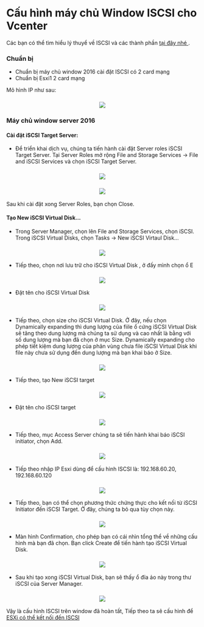 # Cấu hình máy chủ Window ISCSI cho Vcenter

Các bạn có thể tìm hiểu lý thuyể về ISCSI và các thành phần [ tại đây nhé ](https://github.com/phancong0897/Congphan/blob/master/Vmware/Docs/ISCSI.md).

### Chuẩn bị

- Chuẩn bị máy chủ window 2016 cài đặt ISCSI có 2 card mạng
- Chuẩn bị Esxi1 2 card mạng

Mô hình IP như sau:

<h3 align="center"><img src="../Images/ISCSI/24.png"></h3>

### Máy chủ window server 2016

#### Cài đặt iSCSI Target Server:

- Để triển khai dịch vụ, chúng ta tiến hành cài đặt Server roles iSCSI Target Server. Tại Server Roles mở rộng File and Storage Services -> File and iSCSI  Services và chọn iSCSI Target Server.

<h3 align="center"><img src="../Images/ISCSI/1.png"></h3>

<h3 align="center"><img src="../Images/ISCSI/2.png"></h3>

Sau khi cài đặt xong Server Roles, bạn chọn Close.

#### Tạo New iSCSI Virtual Disk…

- Trong Server Manager, chọn lên File and Storage Services, chọn iSCSI. Trong iSCSI Virtual Disks, chọn Tasks -> New iSCSI Virtaul Disk…

<h3 align="center"><img src="../Images/ISCSI/10.png"></h3>

- Tiếp theo, chọn nơi lưu trữ cho iSCSI Virtual Disk , ở đấy mình chọn ổ E

<h3 align="center"><img src="../Images/ISCSI/11.png"></h3>

- Đặt tên cho iSCSI Virtual Disk

<h3 align="center"><img src="../Images/ISCSI/12.png"></h3>

- Tiếp theo, chọn size cho iSCSI Virtual Disk. Ở đây, nếu chọn Dynamically expanding thì dung lượng của fiile ổ cứng iSCSI Virtual Disk sẽ tăng theo dung lượng mà chúng ta sử dụng và cao nhất là bằng với số dung lượng mà bạn đã chọn ở mục Size. Dynamically expanding cho phép tiết kiệm dung lượng của phân vùng chưa file iSCSI Virtual Disk khi file này chưa sử dụng đến dung lượng mà bạn khai báo ở Size.

<h3 align="center"><img src="../Images/ISCSI/13.png"></h3>

- Tiếp theo, tạo New iSCSI target

<h3 align="center"><img src="../Images/ISCSI/14.png"></h3>

- Đặt tên cho iSCSI target

<h3 align="center"><img src="../Images/ISCSI/15.png"></h3>

- Tiếp theo, mục Access Server chúng ta sẽ tiến hành khai báo iSCSI initiator, chọn Add.

<h3 align="center"><img src="../Images/ISCSI/16.png"></h3>

- Tiếp theo nhập IP Esxi dùng để cấu hình ISCSI là: 192.168.60.20, 192.168.60.120

<h3 align="center"><img src="../Images/ISCSI/25.png"></h3>

- Tiếp theo, bạn có thể chọn phương thức chứng thực cho kết nối từ iSCSI Initiator đến iSCSI Target. Ở đây, chúng ta bỏ qua tùy chọn này.

<h3 align="center"><img src="../Images/ISCSI/19.png"></h3>

- Màn hình Confirmation, cho phép bạn có cái nhìn tổng thể về những cấu hình mà bạn đã chọn. Bạn click Create để tiến hành tạo iSCSI Virtual Disk.

<h3 align="center"><img src="../Images/ISCSI/17.png"></h3>

- Sau khi tạo xong iSCSI Virtual Disk, bạn sẽ thấy  ổ đỉa ảo này trong thư iSCSI của Server Manager.

<h3 align="center"><img src="../Images/ISCSI/18.png"></h3>

Vậy là cấu hình ISCSI trên window đã hoàn tất, Tiếp theo ta sẽ cấu hình để [ ESXi có thể kết nối đến ISCSI ](https://github.com/phancong0897/Congphan/blob/master/Vmware/LAB/%5B6%5DConfiguring%20Multi%20Pathing%20Network%20for%20VMWare%20ESXi%20Storage%20Access.md)

